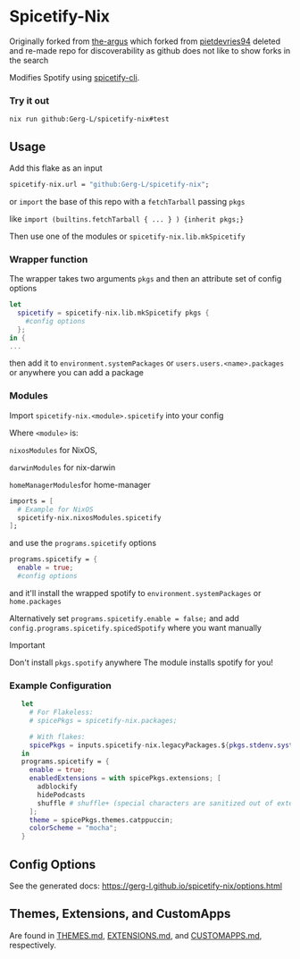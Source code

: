 # Spicetify-Nix

Originally forked from [the-argus](https://github.com/the-argus/spicetify-nix)
which forked from
[pietdevries94](https://github.com/pietdevries94/spicetify-nix) deleted and
re-made repo for discoverability as github does not like to show forks in the
search

Modifies Spotify using [spicetify-cli](https://github.com/spicetify/cli).

### Try it out

`nix run github:Gerg-L/spicetify-nix#test`

## Usage

Add this flake as an input

```nix
spicetify-nix.url = "github:Gerg-L/spicetify-nix";
```

or `import` the base of this repo with a `fetchTarball` passing `pkgs`

like `import (builtins.fetchTarball { ... } ) {inherit pkgs;}`

Then use one of the modules or `spicetify-nix.lib.mkSpicetify`

### Wrapper function

The wrapper takes two arguments `pkgs` and then an attribute set of config
options

```nix
let
  spicetify = spicetify-nix.lib.mkSpicetify pkgs {
    #config options
  };
in {
...
```

then add it to `environment.systemPackages` or `users.users.<name>.packages` or
anywhere you can add a package

### Modules

Import `spicetify-nix.<module>.spicetify` into your config

Where `<module>` is:

`nixosModules` for NixOS,

`darwinModules` for nix-darwin

`homeManagerModules`for home-manager

```nix
imports = [
  # Example for NixOS
  spicetify-nix.nixosModules.spicetify 
];
```

and use the `programs.spicetify` options

```nix
programs.spicetify = {
  enable = true;
  #config options
```

and it'll install the wrapped spotify to `environment.systemPackages` or
`home.packages`

Alternatively set `programs.spicetify.enable = false;` and add
`config.programs.spicetify.spicedSpotify` where you want manually

> [!IMPORTANT]
> Don't install `pkgs.spotify` anywhere The module installs spotify for you!

### Example Configuration

```nix
   let
     # For Flakeless:
     # spicePkgs = spicetify-nix.packages;

     # With flakes:
     spicePkgs = inputs.spicetify-nix.legacyPackages.${pkgs.stdenv.system};
   in
   programs.spicetify = {
     enable = true;
     enabledExtensions = with spicePkgs.extensions; [
       adblockify
       hidePodcasts
       shuffle # shuffle+ (special characters are sanitized out of extension names)
     ];
     theme = spicePkgs.themes.catppuccin;
     colorScheme = "mocha";
   }
```

## Config Options

See the generated docs: <https://gerg-l.github.io/spicetify-nix/options.html>

## Themes, Extensions, and CustomApps

Are found in [THEMES.md](./docs/THEMES.md),
[EXTENSIONS.md](./docs/EXTENSIONS.md), and
[CUSTOMAPPS.md](./docs/CUSTOMAPPS.md), respectively.
